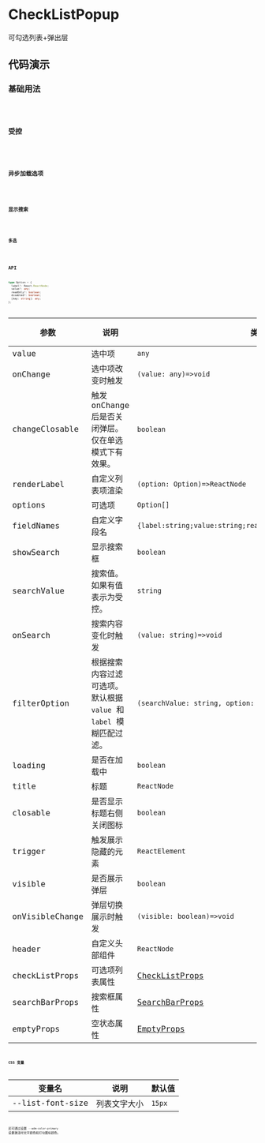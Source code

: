 # CheckListPopup

可勾选列表+弹出层

## 代码演示

### 基础用法

<code src='./demos/basic.tsx' />

### 受控

<code src='./demos/control.tsx' />

### 异步加载选项

<code src='./demos/async.tsx' />

### 显示搜索

<code src='./demos/search.tsx' />

### 多选

<code src='./demos/multiple.tsx' />

## API

```typescript
type Option = {
  label?: React.ReactNode;
  value?: any;
  readOnly?: boolean;
  disabled?: boolean;
  [key: string]: any;
};
```

| 参数 | 说明 | 类型 | 默认值 |
| --- | --- | --- | --- |
| value | 选中项 | `any` | - |
| onChange | 选中项改变时触发 | `(value: any)=>void` | - |
| changeClosable | 触发 onChange 后是否关闭弹层。<br/>仅在单选模式下有效果。 | `boolean` | `true` |
| renderLabel | 自定义列表项渲染 | `(option: Option)=>ReactNode` | `[]` |
| options | 可选项 | `Option[]` | `[]` |
| fieldNames | 自定义字段名 | `{label:string;value:string;readOnly:string;disabled:string;}` | - |
| showSearch | 显示搜索框 | `boolean` | `false` |
| searchValue | 搜索值。如果有值表示为受控。 | `string` | - |
| onSearch | 搜索内容变化时触发 | `(value: string)=>void` | - |
| filterOption | 根据搜索内容过滤可选项。默认根据 `value` 和 `label` 模糊匹配过滤。 | `(searchValue: string, option: Option)=>boolean;` | - |
| loading | 是否在加载中 | `boolean` | - |
| title | 标题 | `ReactNode` | - |
| closable | 是否显示标题右侧关闭图标 | `boolean` | `true` |
| trigger | 触发展示隐藏的元素 | `ReactElement` | - |
| visible | 是否展示弹层 | `boolean` | - |
| onVisibleChange | 弹层切换展示时触发 | `(visible: boolean)=>void` | - |
| header | 自定义头部组件 | `ReactNode` | - |
| checkListProps | 可选项列表属性 | [CheckListProps](https://mobile.ant.design/zh/components/check-list#checklist) | - |
| searchBarProps | 搜索框属性 | [SearchBarProps](https://mobile.ant.design/zh/components/search-bar#属性) | - |
| emptyProps | 空状态属性 | [EmptyProps](https://mobile.ant.design/zh/components/empty#属性) | - |

### CSS 变量

| 变量名           | 说明         | 默认值 |
| ---------------- | ------------ | ------ |
| --list-font-size | 列表文字大小 | `15px` |

还可通过设置 `--adm-color-primary` 设置激活时文字颜色和打勾图标颜色。
